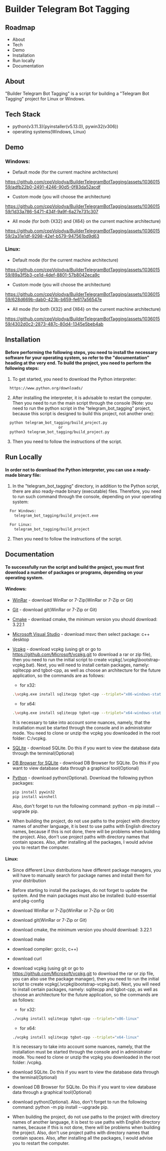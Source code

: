 
# Builder Telegram Bot Tagging


## Roadmap

- About
- Tech
- Demo
- Installation
- Run locally
- Documentation

## About

"Builder Telegram Bot Tagging" is a script for building a "Telegram Bot Tagging" project for Linux or Windows.

## Tech Stack

- python(v3.11.3)(pyinstaller(v5.13.0), pywin32(v306))
- operating systems(Windows, Linux)

## Demo

### Windows:

- Default mode (for the current machine architecture)

https://github.com/cppVolodya/BuilderTelegramBotTagging/assets/103601559/adfb22b0-2491-4246-90d5-0f83da52acdf

- Custom mode (you will choose the architecture)

https://github.com/cppVolodya/BuilderTelegramBotTagging/assets/103601559/1d33a786-5471-434f-9a9f-6a27e731c307

- All mode (for both {X32} and {X64} on the current machine architecture)

https://github.com/cppVolodya/BuilderTelegramBotTagging/assets/103601559/2a31e1df-9298-42ef-b579-947561bd9d63

### Linux:

- Default mode (for the current machine architecture)

https://github.com/cppVolodya/BuilderTelegramBotTagging/assets/103601559/89a3f5b3-ce1d-4def-8801-57b8042eca9c

- Custom mode (you will choose the architecture)

https://github.com/cppVolodya/BuilderTelegramBotTagging/assets/103601559/628d669b-dab0-423b-b659-fe617a56547e

- All mode (for both {X32} and {X64} on the current machine architecture)

https://github.com/cppVolodya/BuilderTelegramBotTagging/assets/103601559/4302d0c2-2873-487c-80d4-1345e5beb4ab

## Installation

#### Before performing the following steps, you need to install the necessary software for your operating system, so refer to the "documentation" heading at the very end. To build the project, you need to perform the following steps:

1. To get started, you need to download the Python interpreter:

```bash
  https://www.python.org/downloads/
```

2. After installing the interpreter, it is advisable to restart the computer. Then you need to run the main script through the console (Note: you need to run the python script in the "telegram_bot_tagging" project, because this script is designed to build this project, not another one):

```bash
  python telegram_bot_tagging/build_project.py
                        or
  python3 telegram_bot_tagging/build_project.py
```

3. Then you need to follow the instructions of the script.

## Run Locally

#### In order not to download the Python interpreter, you can use a ready-made binary file:

1. In the "telegram_bot_tagging" directory, in addition to the Python script, there are also ready-made binary (executable) files. Therefore, you need to run such command through the console, depending on your operating system:

```bash
  For Windows:
    telegram_bot_tagging/build_project.exe

  For Linux:
    telegram_bot_tagging/build_project
```

2. Then you need to follow the instructions of the script.

## Documentation

#### To successfully run the script and build the project, you must first download a number of packages or programs, depending on your operating system.

#### Windows:

- [WinRar](https://www.win-rar.com/download.html?&L=0) - download WinRar or 7-Zip(WinRar or 7-Zip or Git)

- [Git](https://git-scm.com/downloads) - download git(WinRar or 7-Zip or Git)

- [Сmake](https://cmake.org/download/) - download cmake, the minimum version you should download: 3.22.1

- [Microsoft Visual Studio](https://visualstudio.microsoft.com/downloads/) - download msvc then select package: c++ desktop

- [Vcpkg](https://vcpkg.io/en/getting-started) - download vcpkg (using git or go to https://github.com/Microsoft/vcpkg.git to download a rar or zip file), then you need to run the initial script to create vcpkg(.\vcpkg\bootstrap-vcpkg.bat). Next, you will need to install certain packages, namely: sqlitecpp and tgbot-cpp, as well as choose an architecture for the future application, so the commands are as follows: 

    - for x32:
    ```bash
    .\vcpkg.exe install sqlitecpp tgbot-cpp --triplet="x86-windows-static"
    ```
    
    - for x64:
    ```bash
    .\vcpkg.exe install sqlitecpp tgbot-cpp --triplet="x64-windows-static"
    ```

  It is necessary to take into account some nuances, namely, that the installation must be started through the console and in administrator mode. You need to clone or unzip the vcpkg you downloaded in the root folder: C:/vcpkg.

- [SQLite](https://www.sqlite.org/download.html) - download SQLite. Do this if you want to view the database data through the terminal(Optional)

- [DB Browser for SQLite](https://sqlitebrowser.org/dl/) - download DB Browser for SQLite. Do this if you want to view database data through a graphical tool(Optional)

- [Python](https://www.python.org/downloads/) - download python(Optional). Download the following python packages:
  ```bash
  pip install pywin32
  pip install winshell
  ```
  Also, don't forget to run the following command: python -m pip install --upgrade pip.

- When building the project, do not use paths to the project with directory names of another language, it is best to use paths with English directory names, because if this is not done, there will be problems when building the project. Also, don't use project paths with directory names that contain spaces. Also, after installing all the packages, I would advise you to restart the computer.

#### Linux:

- Since different Linux distributions have different package managers, you will have to manually search for package names and install them for your distribution

- Before starting to install the packages, do not forget to update the system. And the main packages must also be installed: build-essential and pkg-config

- download WinRar or 7-Zip(WinRar or 7-Zip or Git)

- download git(WinRar or 7-Zip or Git)

- download cmake, the minimum version you should download: 3.22.1

- download make

- download compiler: gcc(c, c++)

- download curl

- download vcpkg (using git or go to https://github.com/Microsoft/vcpkg.git to download the rar or zip file, you can also use the package manager), then you need to run the initial script to create vcpkg(.\vcpkg\bootstrap-vcpkg.bat). Next, you will need to install certain packages, namely: sqlitecpp and tgbot-cpp, as well as choose an architecture for the future application, so the commands are as follows: 

    - for x32:
    ```bash
    ./vcpkg install sqlitecpp tgbot-cpp --triplet="x86-linux"
    ```
    
    - for x64:
    ```bash
    ./vcpkg install sqlitecpp tgbot-cpp --triplet="x64-linux"
    ```

  It is necessary to take into account some nuances, namely, that the installation must be started through the console and in administrator mode. You need to clone or unzip the vcpkg you downloaded in the root folder: /vcpkg.

- download SQLite. Do this if you want to view the database data through the terminal(Optional)

- download DB Browser for SQLite. Do this if you want to view database data through a graphical tool(Optional)

- download python(Optional). Also, don't forget to run the following command: python -m pip install --upgrade pip.

- When building the project, do not use paths to the project with directory names of another language, it is best to use paths with English directory names, because if this is not done, there will be problems when building the project. Also, don't use project paths with directory names that contain spaces. Also, after installing all the packages, I would advise you to restart the computer.
